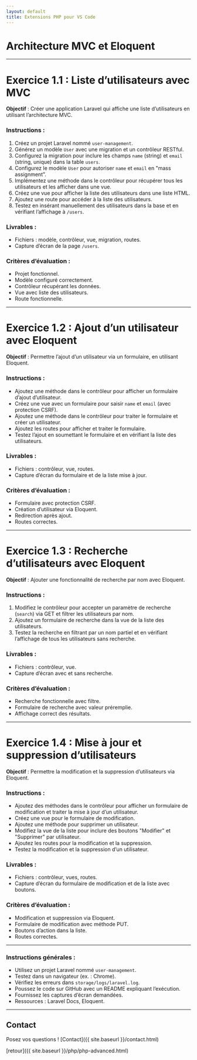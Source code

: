 ```yaml
---
layout: default
title: Extensions PHP pour VS Code
---
```

# Architecture MVC et Eloquent

---

# Exercice 1.1 : Liste d’utilisateurs avec MVC

**Objectif** : Créer une application Laravel qui affiche une liste d’utilisateurs en utilisant l’architecture MVC.

### Instructions :

1. Créez un projet Laravel nommé `user-management`.
2. Générez un modèle `User` avec une migration et un contrôleur RESTful.
3. Configurez la migration pour inclure les champs `name` (string) et `email` (string, unique) dans la table `users`.
4. Configurez le modèle `User` pour autoriser `name` et `email` en "mass assignment".
5. Implémentez une méthode dans le contrôleur pour récupérer tous les utilisateurs et les afficher dans une vue.
6. Créez une vue pour afficher la liste des utilisateurs dans une liste HTML.
7. Ajoutez une route pour accéder à la liste des utilisateurs.
8. Testez en insérant manuellement des utilisateurs dans la base et en vérifiant l’affichage à `/users`.

### Livrables :

- Fichiers : modèle, contrôleur, vue, migration, routes.
- Capture d’écran de la page `/users`.

### Critères d’évaluation :

- Projet fonctionnel.
- Modèle configuré correctement.
- Contrôleur récupérant les données.
- Vue avec liste des utilisateurs.
- Route fonctionnelle.

--- 

# Exercice 1.2 : Ajout d’un utilisateur avec Eloquent

**Objectif** : Permettre l’ajout d’un utilisateur via un formulaire, en utilisant Eloquent.

### Instructions :

- Ajoutez une méthode dans le contrôleur pour afficher un formulaire d’ajout d’utilisateur.
- Créez une vue avec un formulaire pour saisir `name` et `email` (avec protection CSRF).
- Ajoutez une méthode dans le contrôleur pour traiter le formulaire et créer un utilisateur.
- Ajoutez les routes pour afficher et traiter le formulaire.
- Testez l’ajout en soumettant le formulaire et en vérifiant la liste des utilisateurs.

### Livrables :

- Fichiers : contrôleur, vue, routes.
- Capture d’écran du formulaire et de la liste mise à jour.

### Critères d’évaluation :

- Formulaire avec protection CSRF.
- Création d’utilisateur via Eloquent.
- Redirection après ajout.
- Routes correctes.

---

# Exercice 1.3 : Recherche d’utilisateurs avec Eloquent

**Objectif** : Ajouter une fonctionnalité de recherche par nom avec Eloquent.

### Instructions :

1. Modifiez le contrôleur pour accepter un paramètre de recherche (`search`) via GET et filtrer les utilisateurs par nom.
2. Ajoutez un formulaire de recherche dans la vue de la liste des utilisateurs.
3. Testez la recherche en filtrant par un nom partiel et en vérifiant l’affichage de tous les utilisateurs sans recherche.

### Livrables :

- Fichiers : contrôleur, vue.
- Capture d’écran avec et sans recherche.

### Critères d’évaluation :

- Recherche fonctionnelle avec filtre.
- Formulaire de recherche avec valeur préremplie.
- Affichage correct des résultats.

---

# Exercice 1.4 : Mise à jour et suppression d’utilisateurs

**Objectif** : Permettre la modification et la suppression d’utilisateurs via Eloquent.

### Instructions :

- Ajoutez des méthodes dans le contrôleur pour afficher un formulaire de modification et traiter la mise à jour d’un utilisateur.
- Créez une vue pour le formulaire de modification.
- Ajoutez une méthode pour supprimer un utilisateur.
- Modifiez la vue de la liste pour inclure des boutons "Modifier" et "Supprimer" par utilisateur.
- Ajoutez les routes pour la modification et la suppression.
- Testez la modification et la suppression d’un utilisateur.

### Livrables :

- Fichiers : contrôleur, vues, routes.
- Capture d’écran du formulaire de modification et de la liste avec boutons.

### Critères d’évaluation :

- Modification et suppression via Eloquent.
- Formulaire de modification avec méthode PUT.
- Boutons d’action dans la liste.
- Routes correctes.

---

### Instructions générales :

- Utilisez un projet Laravel nommé `user-management`.
- Testez dans un navigateur (ex. : Chrome).
- Vérifiez les erreurs dans `storage/logs/laravel.log`.
- Poussez le code sur GitHub avec un README expliquant l’exécution.
- Fournissez les captures d’écran demandées.
- Ressources : Laravel Docs, Eloquent.

--- 

## Contact

Posez vos questions ! [Contact]({{ site.baseurl }}/contact.html)


[retour]({{ site.baseurl }}/php/php-advanced.html)
